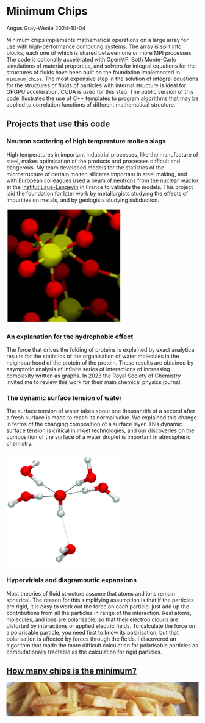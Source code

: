 # Minimum Chips
Angus Gray-Weale
2024-10-04

Minimum chips implements mathematical operations on a large array for
use with high-performance computing systems. The array is split into
blocks, each one of which is shared between one or more MPI processes.
The code is optionally accelerated with OpenMP. Both Monte-Carlo
simulations of material properties, and solvers for integral equations
for the structures of fluids have been built on the foundation
implemented in `minimum_chips`. The most expensive step in the solution
of integral equations for the structures of fluids of particles with
internal structure is ideal for GPGPU acceleration. CUDA is used for
this step. The public version of this code illustrates the use of C++
templates to program algorithms that may be applied to correlation
functions of different mathematical structure.

## Projects that use this code

### Neutron scattering of high temperature molten slags

High temperatures in important industrial processes, like the
manufacture of steel, makes optimisation of the products and processes
difficult and dangerous. My team developed models for the statistics of
the microstructure of certain molten silicates important in steel
making, and with European colleagues used a beam of neutrons from the
nuclear reactor at the [Institut Laue-Langevin](https://www.ill.eu/) in
France to validate the models. This project laid the foundation for
later work by metallurgists studying the effects of impurities on
metals, and by geologists studying subduction.

![silica](silica.png)

### An explanation for the hydrophobic effect

The force that drives the folding of proteins is explained by exact
analytical results for the statistics of the organisation of water
molecules in the neighbourhood of the protein of the protein. These
results are obtained by asymptotic analysis of infinite series of
interactions of increasing complexity written as graphs. In 2023 the
Royal Society of Chemistry invited me to review this work for their main
chemical physics journal.

### The dynamic surface tension of water

The surface tension of water takes about one thousandth of a second
after a fresh surface is made to reach its normal value. We explained
this change in terms of the changing composition of a surface layer.
This dynamic surface tension is critical in inkjet technologies, and our
discoveries on the composition of the surface of a water droplet is
important in atmospheric chemistry.

![hydroxide](oh_coordination.png)

### Hypervirials and diagrammatic expansions

Most theories of fluid structure assume that atoms and ions remain
spherical. The reason for this simplifying assumption is that if the
particles are rigid, it is easy to work out the force on each particle:
just add up the contributions from all the particles in range of the
interaction. Real atoms, molecules, and ions are polarisable, so that
their electron clouds are distorted by interactions or applied electric
fields. To calculate the force on a polarisable particle, you need first
to know its polarisation, but that polarisation is affected by forces
through the fields. I discovered an algorithm that made the more
difficult calculation for polarisable particles as computationally
tractable as the calculation for rigid particles.

## [How many chips is the minimum?](https://www.abc.net.au/news/2019-12-21/minimum-chips-size-debate-brandon-gatgens/11772776)

![Some chips](chips.png)
